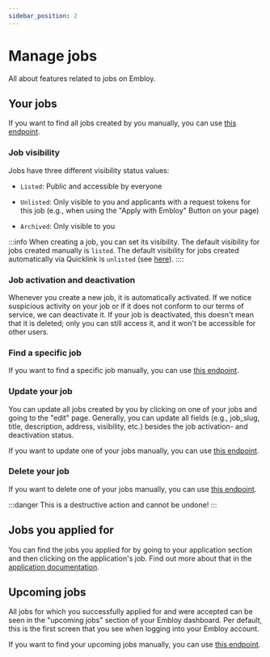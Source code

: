 ```yaml
---
sidebar_position: 2
---
```


# Manage jobs

All about features related to jobs on Embloy.

## Your jobs

If you want to find all jobs created by you manually, you can use [this endpoint](https://www.postman.com/embloy/workspace/embloy-workspace/request/24977803-0214db05-841a-452d-bad9-19e0a0187e6a).

### Job visibility

Jobs have three different visibility status values:

- `Listed`: Public and accessible by everyone

- `Unlisted`: Only visible to you and applicants with a request tokens for this job (e.g., when using the "Apply with Embloy" Button on your page)

- `Archived`: Only visible to you

:::info
When creating a job, you can set its visibility. The default visibility for jobs created manually is `listed`. The default visibility for jobs created automatically via Quicklink is `unlisted` (see [here](./create_jobs.md#automatically-create-jobs-with-quicklink)).
::::

### Job activation and deactivation

Whenever you create a new job, it is automatically activated. If we notice suspicious activity on your job or if it does not conform to our terms of service, we can deactivate it. If your job is deactivated, this doesn't mean that it is deleted; only you can still access it, and it won't be accessible for other users.

### Find a specific job

If you want to find a specific job manually, you can use [this endpoint](https://www.postman.com/embloy/workspace/embloy-workspace/request/24977803-c2661a5f-45ec-404f-81d6-f05b112ef1cc).

### Update your job

You can update all jobs created by you by clicking on one of your jobs and going to the "edit" page. Generally, you can update all fields (e.g., job_slug, title, description, address, visibility, etc.) besides the job activation- and deactivation status.

If you want to update one of your jobs manually, you can use [this endpoint](https://www.postman.com/embloy/workspace/embloy-workspace/request/24977803-8917ff93-4b2b-486c-849b-a63e6d2b450e).

### Delete your job

If you want to delete one of your jobs manually, you can use [this endpoint](https://www.postman.com/embloy/workspace/embloy-workspace/request/24977803-ca649118-734f-426d-8833-ec2395a7e720).

:::danger
This is a destructive action and cannot be undone!
:::

## Jobs you applied for

You can find the jobs you applied for by going to your application section and then clicking on the application's job. Find out more about that in the [application documentation](/docs/category/applications).

## Upcoming jobs

All jobs for which you successfully applied for and were accepted can be seen in the "upcoming jobs" section of your Embloy dashboard. Per default, this is the first screen that you see when logging into your Embloy account.

If you want to find your upcoming jobs manually, you can use [this endpoint](https://www.postman.com/embloy/workspace/embloy-workspace/request/24977803-8f9af903-11f1-4822-8ba5-7f31ba908862).
